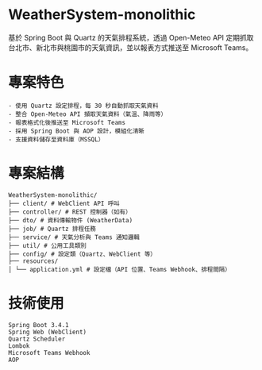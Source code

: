 # WeatherSystem-monolithic

基於 Spring Boot 與 Quartz 的天氣排程系統，透過 Open-Meteo API 定期抓取台北市、新北市與桃園市的天氣資訊，並以報表方式推送至 Microsoft Teams。

# 專案特色

    - 使用 Quartz 設定排程，每 30 秒自動抓取天氣資料
    - 整合 Open-Meteo API 擷取天氣資料（氣溫、降雨等）
    - 報表格式化後推送至 Microsoft Teams
    - 採用 Spring Boot 與 AOP 設計，模組化清晰
    - 支援資料儲存至資料庫（MSSQL）

# 專案結構

    WeatherSystem-monolithic/
    ├── client/ # WebClient API 呼叫
    ├── controller/ # REST 控制器（如有）
    ├── dto/ # 資料傳輸物件 (WeatherData)
    ├── job/ # Quartz 排程任務
    ├── service/ # 天氣分析與 Teams 通知邏輯
    ├── util/ # 公用工具類別
    ├── config/ # 設定類（Quartz、WebClient 等）
    ├── resources/
    │ └── application.yml # 設定檔（API 位置、Teams Webhook、排程間隔）

# 技術使用
    Spring Boot 3.4.1
    Spring Web (WebClient)
    Quartz Scheduler
    Lombok
    Microsoft Teams Webhook
    AOP 

